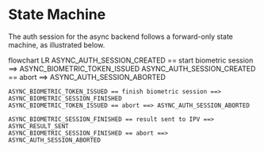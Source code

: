 # State Machine

The auth session for the async backend follows a forward-only state machine, as illustrated below.

flowchart LR
    ASYNC_AUTH_SESSION_CREATED == start biometric session ==> ASYNC_BIOMETRIC_TOKEN_ISSUED
    ASYNC_AUTH_SESSION_CREATED == abort ==> ASYNC_AUTH_SESSION_ABORTED

    ASYNC_BIOMETRIC_TOKEN_ISSUED == finish biometric session ==> ASYNC_BIOMETRIC_SESSION_FINISHED
    ASYNC_BIOMETRIC_TOKEN_ISSUED == abort ==> ASYNC_AUTH_SESSION_ABORTED

    ASYNC_BIOMETRIC_SESSION_FINISHED == result sent to IPV ==> ASYNC_RESULT_SENT
    ASYNC_BIOMETRIC_SESSION_FINISHED == abort ==> ASYNC_AUTH_SESSION_ABORTED

